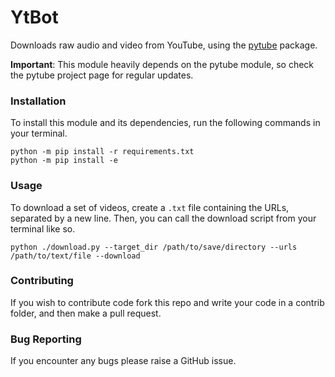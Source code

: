 # YtBot
Downloads raw audio and video from YouTube, using the [pytube](https://github.com/get-pytube/pytube3) package.

**Important**: This module heavily depends on the pytube module, so check the pytube project page for regular updates.

### Installation
To install this module and its dependencies, run the following commands in your terminal.

```
python -m pip install -r requirements.txt
python -m pip install -e 
```

### Usage
To download a set of videos, create a ``.txt`` file containing the URLs, separated by a new line. Then, you can call the download script from your terminal like so.

```
python ./download.py --target_dir /path/to/save/directory --urls /path/to/text/file --download
```

### Contributing
If you wish to contribute code fork this repo and write your code in a contrib folder, and then make a pull request.

### Bug Reporting
If you encounter any bugs please raise a GitHub issue.